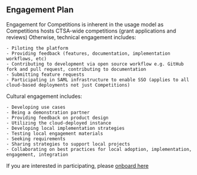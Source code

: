 ## Engagement Plan

Engagement for Competitions is inherent in the usage model as Competitions hosts CTSA-wide competitions (grant applications and reviews)
Otherwise, technical engagement includes: 

    - Piloting the platform
    - Providing feedback (features, documentation, implementation workflows, etc)
    - Contributing to development via open source workflow e.g. GitHub fork and pull request, contributing to documentation
    - Submitting feature requests
    - Participating in SAML infrastructure to enable SSO (applies to all cloud-based deployments not just Competitions)

Cultural engagement includes:

    - Developing use cases
    - Being a demonstration partner
    - Providing feedback on product design
    - Utilizing the cloud-deployed instance
    - Developing local implementation strategies
    - Testing local engagement materials
    - Seeking requirements
    - Sharing strategies to support local projects
    - Collaborating on best practices for local adoption, implementation, engagement, integration

If you are interested in participating, please [onboard here](http://bit.ly/cd2h-onboarding-form)

